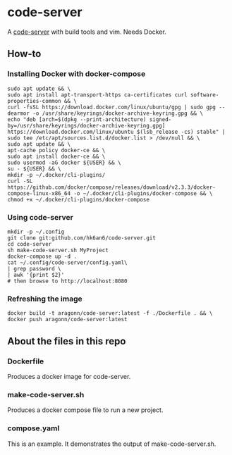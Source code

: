 # code-server
A [code-server](https://github.com/coder/code-server) with build tools and vim. Needs Docker.
## How-to
### Installing Docker with docker-compose
```
sudo apt update && \
sudo apt install apt-transport-https ca-certificates curl software-properties-common && \
curl -fsSL https://download.docker.com/linux/ubuntu/gpg | sudo gpg --dearmor -o /usr/share/keyrings/docker-archive-keyring.gpg && \
echo "deb [arch=$(dpkg --print-architecture) signed-by=/usr/share/keyrings/docker-archive-keyring.gpg] https://download.docker.com/linux/ubuntu $(lsb_release -cs) stable" | sudo tee /etc/apt/sources.list.d/docker.list > /dev/null && \
sudo apt update && \
apt-cache policy docker-ce && \
sudo apt install docker-ce && \
sudo usermod -aG docker ${USER} && \
su - ${USER} && \
mkdir -p ~/.docker/cli-plugins/
curl -SL https://github.com/docker/compose/releases/download/v2.3.3/docker-compose-linux-x86_64 -o ~/.docker/cli-plugins/docker-compose && \
chmod +x ~/.docker/cli-plugins/docker-compose
```
### Using code-server
```
mkdir -p ~/.config
git clone git:github.com/hk6an6/code-server.git
cd code-server
sh make-code-server.sh MyProject
docker-compose up -d .
cat ~/.config/code-server/config.yaml\
| grep password \
| awk '{print $2}'
# then browse to http://localhost:8080
```
### Refreshing the image
```
docker build -t aragonn/code-server:latest -f ./Dockerfile . && \
docker push aragonn/code-server:latest
```
## About the files in this repo
### Dockerfile
Produces a docker image for code-server.

### make-code-server.sh
Produces a docker compose file to run a new project.

### compose.yaml
This is an example. It demonstrates the output of make-code-server.sh.
